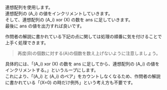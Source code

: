 連想配列を使用します。  
連想配列の \(A_i\) の値をインクリメントしていきます。  
そして、連想配列の \(A_i\) xor \(X\) の数を ans に足していきます。  
最後に ans の値を出力すれば良いです。

作問者の解説に書かれている下記の点に関しては処理の順番に気を付けることで上手く処理できます。
> 再度\(B\)の個数に対する\(A\)の個数を数え上げないように注意しましょう。

具体的には、「\(A_i\) xor \(X\) の数を ans に足してから、連想配列の \(A_i\) の値をインクリメントする。」というループにします。  
これにより、「\(A_i\) と \(A_i\) のペア」をカウントしなくなるため、作問者の解説に書かれている「\(X=0\) の時だけ例外」という考え方も不要です。
